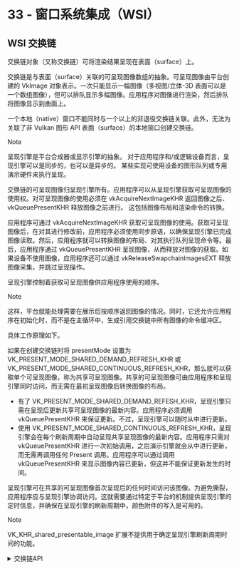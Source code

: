 # 33 - 窗口系统集成（WSI）

## WSI 交换链

交换链对象（又称交换链）可将渲染结果呈现在表面（surface）上。

交换链是与表面（surface）关联的可呈现图像数组的抽象。可呈现图像由平台创建的 VkImage 对象表示。一次只能显示一幅图像（多视图/立体-3D 表面可以是一个数组图像），但可以排队显示多幅图像。应用程序对图像进行渲染，然后排队将图像显示到曲面上。

一个本地（native）窗口不能同时与一个以上的非退役交换链关联。此外，无法为关联了非 Vulkan 图形 API 表面（surface）的本地窗口创建交换链。

> [!note]
> 呈现引擎是平台合成器或显示引擎的抽象。
> 对于应用程序和/或逻辑设备而言，呈现引擎可以是同步的，也可以是异步的。
> 某些实现可使用设备的图形队列或专用演示硬件来执行呈现。

交换链的可呈现图像归呈现引擎所有。应用程序可以从呈现引擎获取可呈现图像的使用权。对可呈现图像的使用必须在 vkAcquireNextImageKHR 返回图像之后、vkQueuePresentKHR 释放图像之前进行。 这包括图像布局和渲染命令的转换。

应用程序可通过 vkAcquireNextImageKHR 获取可呈现图像的使用。获取可呈现图像后，在对其进行修改前，应用程序必须使用同步原语，以确保呈现引擎已完成图像读取。然后，应用程序就可以转换图像的布局、对其执行队列呈现命令等。最后，应用程序通过 vkQueuePresentKHR 呈现图像，从而释放对图像的获取。如果设备不使用图像，应用程序还可以通过 vkReleaseSwapchainImagesEXT 释放图像采集，并跳过呈现操作。

呈现引擎控制着获取可呈现图像供应用程序使用的顺序。

> [!note]
> 这样，平台就能处理需要在展示后按顺序返回图像的情况。同时，它还允许应用程序在初始化时，而不是在主循环中，生成引用交换链中所有图像的命令缓冲区。

具体工作原理如下。

如果在创建交换链时将 presentMode 设置为 VK_PRESENT_MODE_SHARED_DEMAND_REFRESH_KHR 或 VK_PRESENT_MODE_SHARED_CONTINUOUS_REFRESH_KHR，那么就可以获取单个可呈现图像，称为共享可呈现图像。共享的可呈现图像可由应用程序和呈现引擎同时访问，而无需在最初呈现图像后转换图像的布局。

- 有了 VK_PRESENT_MODE_SHARED_DEMAND_REFESH_KHR，呈现引擎只需在呈现后更新共享可呈现图像的最新内容。应用程序必须调用 vkQueuePresentKHR 来保证更新。不过，呈现引擎可以随时从中进行更新。
- 使用 VK_PRESENT_MODE_SHARED_CONTINUOUS_REFRESH_KHR，呈现引擎会在每个刷新周期中自动呈现共享呈现图像的最新内容。应用程序只需对 vkQueuePresentKHR 进行一次初始调用，之后演示引擎就会从中进行更新，而无需再调用任何 Present 调用。应用程序可以通过调用 vkQueuePresentKHR 来显示图像内容已更新，但这并不能保证更新发生的时间。

呈现引擎可在共享的可呈现图像首次呈现后的任何时间访问该图像。为避免撕裂，应用程序应与呈现引擎协调访问。这就需要通过特定于平台的机制提供呈现引擎的定时信息，并确保在呈现引擎的刷新周期中，颜色附件的写入是可用的。

> [!note]
> VK_KHR_shared_presentable_image 扩展不提供用于确定呈现引擎刷新周期时间的功能。

<details>
<summary>交换链API</summary>
要查询交换链在渲染为共享可呈现图像时的状态，请调用

```cpp
// Provided by VK_KHR_shared_presentable_image
VkResult vkGetSwapchainStatusKHR(
    VkDevice                                    device,
    VkSwapchainKHR                              swapchain);
```

vkGetSwapchainStatusKHR 的可能返回值应解释如下：

- VK_SUCCESS 表示呈现引擎正在按照交换链的 VkPresentModeKHR 呈现共享可呈现图像的内容。
- VK_SUBOPTIMAL_KHR 交换链不再与表面（surface）属性完全匹配，但呈现引擎正在按照交换链的 VkPresentModeKHR 呈现共享的可呈现图像的内容。
- VK_ERROR_OUT_OF_DATE_KHR 表面（surface）已发生变化，不再与交换链兼容。
- VK_ERROR_SURFACE_LOST_KHR 该表面（surface）已不可用。

> [!note]
> 具体的实现可能会缓存交换链状态，因此应用程序在使用 VkPresentModeKHR 设为 VK_PRESENT_MODE_SHARED_CONTINUOUS_REFRESH_KHR 的交换链时，应定期调用 vkGetSwapchainStatusKHR。

要创建交换链，请调用

```cpp
// Provided by VK_KHR_swapchain
VkResult vkCreateSwapchainKHR(
    VkDevice                                    device,
    const VkSwapchainCreateInfoKHR*             pCreateInfo,
    const VkAllocationCallbacks*                pAllocator,
    VkSwapchainKHR*                             pSwapchain);
```

- device 是要创建交换链的设备。
- pCreateInfo 是指向 VkSwapchainCreateInfoKHR 结构的指针，该结构指定了所创建 swapchain 的参数。
- pAllocator 是分配给 swapchain 对象的主机内存的分配器，如果没有更具体的分配器可用（请参阅内存分配）。
- pSwapchain 是指向 VkSwapchainKHR 句柄的指针，创建的交换链对象将在该句柄中返回。

如上所述，如果 vkCreateSwapchainKHR 成功创建，它将返回一个交换链句柄，该交换链包含一个至少由 pCreateInfo->minImageCount 呈现图像组成的数组。

在应用程序获取图像时，可呈现图像可以以任何等效的非可呈现图像的方式使用。可呈现图像等同于使用以下 VkImageCreateInfo 参数创建的非可呈现图像：
![](pic/Pasted%20image%2020240703092329.png)

pCreateInfo->surface 必须在 swapchain 销毁后才能销毁。

如果 oldSwapchain 是 VK_NULL_HANDLE，并且 pCreateInfo->surface 引用的本地窗口已经与 Vulkan swapchain 关联，则必须返回 VK_ERROR_NATIVE_WINDOW_IN_USE_KHR。

如果 pCreateInfo->surface 引用的本地窗口已与非 Vulkan 图形 API 表面关联，则返回 VK_ERROR_NATIVE_WINDOW_IN_USE_KHR。

在所有关联的 Vulkan swapchain 销毁之前，pCreateInfo->surface 引用的本地窗口不得与非 Vulkan 图形 API 表面关联。

如果逻辑设备丢失，vkCreateSwapchainKHR 将返回 VK_ERROR_DEVICE_LOST。VkSwapchainKHR 是设备的子设备，必须先于设备销毁。
然而，VkSurfaceKHR 不是任何 VkDevice 的子节点，因此不受丢失设备的影响。成功重新创建一个 VkDevice 后，可以使用相同的 VkSurfaceKHR 创建一个新的 VkSwapchainKHR，前提是之前的 VkSwapchainKHR 已被销毁。

如果 pCreateInfo 的 oldSwapchain 参数是一个有效的交换链，并且这个交换链拥有独占的全屏访问权限，那么 pCreateInfo->oldSwapchain 将释放该访问权限。如果命令成功执行，新创建的交换链将自动从 pCreateInfo->oldSwapchain 获得全屏独占访问权限。

> [!note]
> 这种隐式传输旨在避免退出和进入全屏独占模式，否则可能会对显示屏造成不必要的视觉更新。

在某些情况下，如果应用程序控制请求使用全屏独占模式，但由于某些特定的实现原因，所提供的特定参数组合无法使用全屏独占访问，则交换链创建可能会失败。如果出现这种情况，将返回 VK_ERROR_INITIALIZATION_FAILED。

> [!note]
> 特别是，如果 pCreateInfo 的 imageExtent 成员与监视器的外延不匹配，则会失败。其他失败原因可能包括应用程序未设置为高分辨率感知，或者物理设备和显示器在此模式下不兼容。

如果 VkSwapchainCreateInfoKHR 的 pNext 链包含一个 VkSwapchainPresentBarrierCreateInfoNV 结构，那么该结构就会包含与当前屏障（barrier ）相关的附加交换链创建参数。如果当前系统的状态限制了当前屏障（barrier ）功能 VkSurfaceCapabilitiesPresentBarrierNV 的使用，或者交换链本身不满足所有必要条件，交换链创建可能会失败。在这种情况下，将返回 VK_ERROR_INITIALIZATION_FAILED。

当 VkSwapchainCreateInfoKHR 中的 VkSurfaceKHR 是显示表面时，显示表面的 VkDisplaySurfaceCreateInfoKHR 中的 VkDisplayModeKHR 与特定的 VkDisplayKHR 相关联。 如果应用程序未获取该 VkDisplayKHR，交换链创建可能会失败。在这种情况下，将返回 VK_ERROR_INITIALIZATION_FAILED。

VkSwapchainCreateInfoKHR 结构定义如下：

```cpp
// Provided by VK_KHR_swapchain
typedef struct VkSwapchainCreateInfoKHR {
    VkStructureType                  sType;
    const void*                      pNext;
    VkSwapchainCreateFlagsKHR        flags;
    VkSurfaceKHR                     surface;
    uint32_t                         minImageCount;
    VkFormat                         imageFormat;
    VkColorSpaceKHR                  imageColorSpace;
    VkExtent2D                       imageExtent;
    uint32_t                         imageArrayLayers;
    VkImageUsageFlags                imageUsage;
    VkSharingMode                    imageSharingMode;
    uint32_t                         queueFamilyIndexCount;
    const uint32_t*                  pQueueFamilyIndices;
    VkSurfaceTransformFlagBitsKHR    preTransform;
    VkCompositeAlphaFlagBitsKHR      compositeAlpha;
    VkPresentModeKHR                 presentMode;
    VkBool32                         clipped;
    VkSwapchainKHR                   oldSwapchain;
} VkSwapchainCreateInfoKHR;
```

- sType 是标识此结构的 VkStructureType 值。
- pNext 是 NULL 或指向扩展此结构的结构的指针。
- flags 是 VkSwapchainCreateFlagBitsKHR 的位掩码，表示创建交换链的参数。
- surface 是交换链将显示图像的表面。如果创建成功，交换链将与表面关联。
- minImageCount 是应用程序所需的可呈现图像的最小数量。执行过程中，要么创建的交换链至少包含这么多图像，要么创建交换链失败。
- imageFormat 是一个 VkFormat 值，用于指定创建交换链图像的格式。
- imageColorSpace 是一个 VkColorSpaceKHR 值，指定交换链解释图像数据的方式。
- imageExtent 是交换链图像的大小（像素）。如果图像范围与 vkGetPhysicalDeviceSurfaceCapabilitiesKHR 返回的曲面当前范围不一致，则行为取决于平台。

> [!note]
> 在某些平台上，例如窗口最小化时，maxImageExtent 可能会变为 (0, 0)，这是正常现象。在这种情况下，由于有效使用要求，除非通过 VkSwapchainPresentScalingCreateInfoEXT（如果支持）选择缩放，否则无法创建交换链。

- imageArrayLayers 是多视图/立体表面中的视图数。对于非立体-3D 应用程序，该值为 1。
- imageUsage 是 VkImageUsageFlagBits 的位掩码，用于描述（获取的）交换链图像的预期用途。
- imageSharingMode 是交换链图像的共享模式。
- queueFamilyIndexCount 是当 imageSharingMode 为 VK_SHARING_MODE_CONCURRENT 时可访问交换链图像的队列族的数量。
- pQueueFamilyIndices 是指向队列族索引数组的指针，当 imageSharingMode 为 VK_SHARING_MODE_CONCURRENT 时，该队列族索引可访问交换链中的图像。
- preTransform 是一个 VkSurfaceTransformFlagBitsKHR 值，用于描述在呈现之前应用于图像内容的相对于呈现引擎自然方向的变换。如果它与 vkGetPhysicalDeviceSurfaceCapabilitiesKHR 返回的 currentTransform 值不匹配，呈现引擎将在呈现操作中转换图像内容。
- compositeAlpha 是一个 VkCompositeAlphaFlagBitsKHR 值，表示此表面（surface）在某些窗口系统上与其他曲面合成时使用的 alpha 合成模式。
- presentMode 是交换链将使用的呈现模式。交换链的呈现模式决定了内部处理传入的呈现请求和排队的方式。
- clipped 指定 Vulkan 实现是否允许放弃影响不可见表面（surface）区域的渲染操作。
  - 如果设置为 VK_TRUE，与交换链关联的可呈现图像可能不拥有其所有像素。如果可呈现图像中的像素对应的目标表面区域被桌面上的其他窗口遮挡，或受到其他剪切机制的影响，则在回读时会出现未定义的内容。片段着色器可能不会针对这些像素执行，因此不会产生任何副作用。设置 VK_TRUE 并不能保证会发生任何剪切，但可以在某些平台上使用更有效的表现方法。
  - 如果设置为 VK_FALSE，与交换链关联的可呈现图像将拥有其包含的所有像素。

> [!note]
> 如果应用程序不希望在显示可呈现图像之前或重新获取图像之后读回可呈现图像的内容，而且其片段着色器没有任何副作用要求对可呈现图像中的所有像素运行，则应将此值设置为 VK_TRUE。

- oldSwapchain 是 VK_NULL_HANDLE，或者是当前与 surface 关联的现有非退役交换链。提供一个有效的 oldSwapchain 有助于资源重用，还能让应用程序继续显示已从中获取的任何图像。

在调用 vkCreateSwapchainKHR 时，如果 oldSwapchain 不是 VK_NULL_HANDLE，则 oldSwapchain 将退役 - 即使新 swapchain 的创建失败。无论 oldSwapchain 是否为 VK_NULL_HANDLE，新的交换链都会在非退役状态下创建。

在使用非 VK_NULL_HANDLE 的 oldSwapchain 调用 vkCreateSwapchainKHR 时，应用程序可能会释放 oldSwapchain 中未被获取的任何映像，即使新 swapchain 的创建失败也可能发生这种情况。应用程序可以销毁 oldSwapchain，以释放与 oldSwapchain 相关的所有内存。

> [!note]
> 通过多次使用 oldSwapchain（使用次数多于对 vkDestroySwapchainKHR 的调用次数），可以将多个已退役的交换链与同一个 VkSurfaceKHR 关联起来。
>
> oldSwapchain 退役后，应用程序可将已从 oldSwapchain 获取的任何图像传递给 vkQueuePresentKHR。例如，应用程序可能会在新交换链中的图像准备就绪之前展示旧交换链中的图像。与往常一样，如果 oldSwapchain 已进入导致 VK_ERROR_OUT_OF_DATE_KHR 返回的状态，vkQueuePresentKHR 可能会失败。
>
> 只要未进入导致返回 VK_ERROR_OUT_OF_DATE_KHR 的状态，应用程序就可以继续使用从 oldSwapchain 获取的共享可呈现映像，直到从新 swapchain 获取可呈现映像为止。

可在 VkSwapchainCreateInfoKHR::flags 中设置的位有

```cpp
// Provided by VK_KHR_swapchain
typedef enum VkSwapchainCreateFlagBitsKHR {
  // Provided by VK_VERSION_1_1 with VK_KHR_swapchain, VK_KHR_device_group with VK_KHR_swapchain
    VK_SWAPCHAIN_CREATE_SPLIT_INSTANCE_BIND_REGIONS_BIT_KHR = 0x00000001,
  // Provided by VK_VERSION_1_1 with VK_KHR_swapchain
    VK_SWAPCHAIN_CREATE_PROTECTED_BIT_KHR = 0x00000002,
  // Provided by VK_KHR_swapchain_mutable_format
    VK_SWAPCHAIN_CREATE_MUTABLE_FORMAT_BIT_KHR = 0x00000004,
  // Provided by VK_EXT_swapchain_maintenance1
    VK_SWAPCHAIN_CREATE_DEFERRED_MEMORY_ALLOCATION_BIT_EXT = 0x00000008,
} VkSwapchainCreateFlagBitsKHR;
```

</details>

